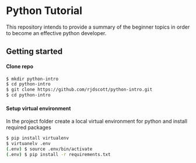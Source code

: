# Python Tutorial
This repository intends to provide a summary of the beginner topics in order to become an effective python developer.

## Getting started

#### Clone repo

```bash
$ mkdir python-intro
$ cd python-intro
$ git clone https://github.com/rjdscott/python-intro.git
$ cd python-intro
```

#### Setup virtual environment

In the project folder create a local virtual environment for python and install required packages

```bash
$ pip install virtualenv
$ virtuanelv .env
(.env) $ source .env/bin/activate
(.env) $ pip install -r requirements.txt
```
